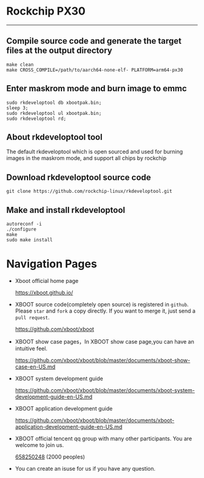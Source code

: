 # Rockchip PX30

***

## Compile source code and generate the target files at the output directory
```shell
make clean
make CROSS_COMPILE=/path/to/aarch64-none-elf- PLATFORM=arm64-px30
```

## Enter maskrom mode and burn image to emmc
```shell
sudo rkdeveloptool db xbootpak.bin;
sleep 3;
sudo rkdeveloptool ul xbootpak.bin;
sudo rkdeveloptool rd;
```

## About rkdeveloptool tool

The default rkdeveloptool which is open sourced and used for burning images in the maskrom mode, and support all chips by rockchip

## Download rkdeveloptool source code
```shell
git clone https://github.com/rockchip-linux/rkdeveloptool.git
```

## Make and install rkdeveloptool
```shell
autoreconf -i
./configure
make
sudo make install
```

# Navigation Pages

* Xboot official home page

  https://xboot.github.io/

* XBOOT source code(completely open source) is registered in `github`. Please `star` and `fork` a copy directly. If you want to merge it, just send a `pull request`.

  https://github.com/xboot/xboot

* XBOOT show case pages，In XBOOT show case page,you can have an intuitive feel.

  https://github.com/xboot/xboot/blob/master/documents/xboot-show-case-en-US.md

* XBOOT system development guide

  https://github.com/xboot/xboot/blob/master/documents/xboot-system-development-guide-en-US.md

* XBOOT application development guide

  https://github.com/xboot/xboot/blob/master/documents/xboot-application-development-guide-en-US.md

* XBOOT official tencent qq group with many other participants. You are welcome to join us.

  [658250248](https://jq.qq.com/?_wv=1027&k=5BOkXYO) (2000 peoples)

* You can create an isuse for us if you have any question.
